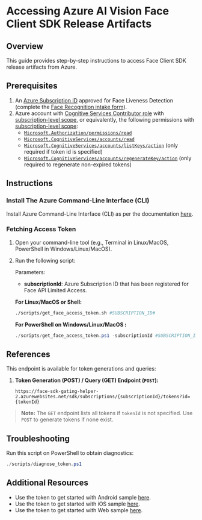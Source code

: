 # Accessing Azure AI Vision Face Client SDK Release Artifacts

## Overview

This guide provides step-by-step instructions to access Face Client SDK release artifacts from Azure.

## Prerequisites

1. An [Azure Subscription ID](https://learn.microsoft.com/azure/azure-portal/get-subscription-tenant-id) approved for Face Liveness Detection (complete the [Face Recognition intake form](https://aka.ms/facerecognition)).
2. Azure account with [Cognitive Services Contributor role](https://learn.microsoft.com/azure/role-based-access-control/role-assignments-list-portal) with [subscription-level scope](https://learn.microsoft.com/azure/role-based-access-control/scope-overview#:~:text=subscription), or equivalently, the following permissions with [subscription-level scope](https://learn.microsoft.com/azure/role-based-access-control/scope-overview#:~:text=subscription):
   - [`Microsoft.Authorization/permissions/read`](https://learn.microsoft.com/azure/role-based-access-control/permissions/management-and-governance#:~:text=Microsoft.Authorization/permissions/read)
   - [`Microsoft.CognitiveServices/accounts/read`](https://learn.microsoft.com/azure/role-based-access-control/permissions/ai-machine-learning#:~:text=Microsoft.CognitiveServices/accounts/read)
   - [`Microsoft.CognitiveServices/accounts/listKeys/action`](https://learn.microsoft.com/azure/role-based-access-control/permissions/ai-machine-learning#:~:text=Microsoft.CognitiveServices/accounts/listKeys/action) (only required if token id is specified)
   - [`Microsoft.CognitiveServices/accounts/regenerateKey/action`](https://learn.microsoft.com/azure/role-based-access-control/permissions/ai-machine-learning#:~:text=Microsoft.CognitiveServices/accounts/regenerateKey/action) (only required to regenerate non-expired tokens)

## Instructions

### Install The Azure Command-Line Interface (CLI)

Install Azure Command-Line Interface (CLI) as per the documentation [here](https://learn.microsoft.com/cli/azure/).

### Fetching Access Token

1. Open your command-line tool (e.g., Terminal in Linux/MacOS, PowerShell in Windows/Linux/MacOS).
1. Run the following script:

   Parameters:
   - **subscriptionId**: Azure Subscription ID that has been registered for Face API Limited Access.

   **For Linux/MacOS or Shell:**

   ```bash
   ./scripts/get_face_access_token.sh #SUBSCRIPTION_ID#
   ```

   **For PowerShell on Windows/Linux/MacOS :**

   ```powershell
   ./scripts/get_face_access_token.ps1 -subscriptionId #SUBSCRIPTION_ID#
   ```

## References

This endpoint is available for token generations and queries:

1. **Token Generation (POST) / Query (GET) Endpoint (`POST`):**

   ```text
   https://face-sdk-gating-helper-2.azurewebsites.net/sdk/subscriptions/{subscriptionId}/tokens?id={tokenId}
   ```

> **Note:** The `GET` endpoint lists all tokens if `tokenId` is not specified. Use `POST` to generate tokens if none exist.

## Troubleshooting

Run this script on PowerShell to obtain diagnostics:

```powershell
./scripts/diagnose_token.ps1
```

## Additional Resources

- Use the token to get started with Android sample [here](samples/kotlin/face/FaceAnalyzerSample/README.md).
- Use the token to get started with iOS sample [here](samples/swift/face/FaceAnalyzerSample/README.md).
- Use the token to get started with Web sample [here](samples/web/README.md).
